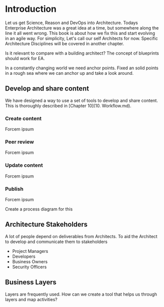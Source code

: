 <!--- Comment to exclude TOML from LeanPub
+++
date = "2016-05-31T20:48:37+02:00"
draft = false
title = "Introduction"
tags = ["guide"]
categories = ["Manual"]
+++
--->
# Introduction  

Let us get Science, Reason and DevOps into Architecture. Todays Enterprise Architecture was a great idea at a time, but somewhere along the line it all went wrong. This book is about how we fix this and start evolving in an agile way. For simplicity, Let's call our self Architects for now. Specific Architecture Disciplines will be covered in another chapter.

Is it relevant to compare with a building architect? The concept of blueprints should work for EA.

In a constantly changing world we need anchor points. Fixed an solid points in a rough sea where we can anchor up and take a look around.

## Develop and share content   
We have designed a way to use a set of tools to develop and share content. This is thoroughly described in [Chapter 10](10. Workflow.md).

### Create content
Forcem ipsum

### Peer review
Forcem ipsum

### Update content
Forcem ipsum

### Publish
Forcem ipsum

Create a process diagram for this

## Architecture Stakeholders    
A lot of people depend on deliverables from Architects. To aid the Architect to develop and communicate them to stakeholders
- Project Managers  
- Developers  
- Business Owners  
- Security Officers

## Business Layers  
Layers are frequently used. How can we create a tool that helps us through layers and map activities?
